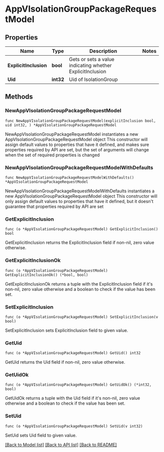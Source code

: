 # AppVIsolationGroupPackageRequestModel

## Properties

Name | Type | Description | Notes
------------ | ------------- | ------------- | -------------
**ExplicitInclusion** | **bool** | Gets or sets a value indicating whether ExplicitInclusion | 
**Uid** | **int32** | Uid of IsolationGroup | 

## Methods

### NewAppVIsolationGroupPackageRequestModel

`func NewAppVIsolationGroupPackageRequestModel(explicitInclusion bool, uid int32, ) *AppVIsolationGroupPackageRequestModel`

NewAppVIsolationGroupPackageRequestModel instantiates a new AppVIsolationGroupPackageRequestModel object
This constructor will assign default values to properties that have it defined,
and makes sure properties required by API are set, but the set of arguments
will change when the set of required properties is changed

### NewAppVIsolationGroupPackageRequestModelWithDefaults

`func NewAppVIsolationGroupPackageRequestModelWithDefaults() *AppVIsolationGroupPackageRequestModel`

NewAppVIsolationGroupPackageRequestModelWithDefaults instantiates a new AppVIsolationGroupPackageRequestModel object
This constructor will only assign default values to properties that have it defined,
but it doesn't guarantee that properties required by API are set

### GetExplicitInclusion

`func (o *AppVIsolationGroupPackageRequestModel) GetExplicitInclusion() bool`

GetExplicitInclusion returns the ExplicitInclusion field if non-nil, zero value otherwise.

### GetExplicitInclusionOk

`func (o *AppVIsolationGroupPackageRequestModel) GetExplicitInclusionOk() (*bool, bool)`

GetExplicitInclusionOk returns a tuple with the ExplicitInclusion field if it's non-nil, zero value otherwise
and a boolean to check if the value has been set.

### SetExplicitInclusion

`func (o *AppVIsolationGroupPackageRequestModel) SetExplicitInclusion(v bool)`

SetExplicitInclusion sets ExplicitInclusion field to given value.


### GetUid

`func (o *AppVIsolationGroupPackageRequestModel) GetUid() int32`

GetUid returns the Uid field if non-nil, zero value otherwise.

### GetUidOk

`func (o *AppVIsolationGroupPackageRequestModel) GetUidOk() (*int32, bool)`

GetUidOk returns a tuple with the Uid field if it's non-nil, zero value otherwise
and a boolean to check if the value has been set.

### SetUid

`func (o *AppVIsolationGroupPackageRequestModel) SetUid(v int32)`

SetUid sets Uid field to given value.



[[Back to Model list]](../README.md#documentation-for-models) [[Back to API list]](../README.md#documentation-for-api-endpoints) [[Back to README]](../README.md)


